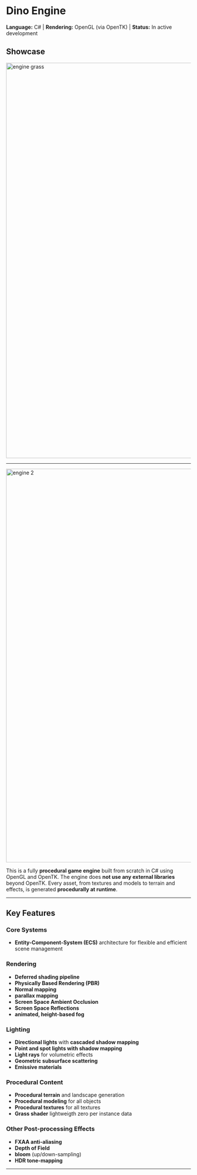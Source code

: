 # Dino Engine

**Language:** C# | **Rendering:** OpenGL (via OpenTK) | **Status:** In active development  

## Showcase


<img width="1907" height="1079" alt="engine grass" src="https://github.com/user-attachments/assets/4e0510b4-1bb6-4804-9bf7-9107c65fa2a1" />

---

<img width="1907" height="1074" alt="engine 2" src="https://github.com/user-attachments/assets/4ccadb53-51c7-4a29-9544-47a7f78602a3" />

This is a fully **procedural game engine** built from scratch in C# using OpenGL and OpenTK. The engine does **not use any external libraries** beyond OpenTK. Every asset, from textures and models to terrain and effects, is generated **procedurally at runtime**.

---

## Key Features

### Core Systems
- **Entity-Component-System (ECS)** architecture for flexible and efficient scene management

### Rendering
- **Deferred shading pipeline**
- **Physically Based Rendering (PBR)**
- **Normal mapping**
- **parallax mapping**
- **Screen Space Ambient Occlusion**
- **Screen Space Reflections**
- **animated, height-based fog**

### Lighting
- **Directional lights** with **cascaded shadow mapping**
- **Point and spot lights with shadow mapping**
- **Light rays** for volumetric effects
- **Geometric subsurface scattering**
- **Emissive materials**

### Procedural Content
- **Procedural terrain** and landscape generation
- **Procedural modeling** for all objects
- **Procedural textures** for all textures
- **Grass shader** lightweigth zero per instance data

### Other Post-processing Effects
- **FXAA anti-aliasing**
- **Depth of Field**
-  **bloom** (up/down-sampling)
- **HDR tone-mapping**
---

